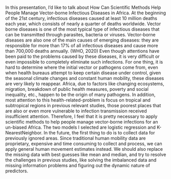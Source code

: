 In this presentation, I’d like to talk about How Can Scientific Methods Help People Manage Vector-borne Infectious Diseases in Africa. At the beginning of the 21st century, infectious diseases caused at least 10 million deaths each year, which consists of nearly a quarter of deaths worldwide. Vector borne diseases is one of the most typical type of infectious diseases that can be transmitted through parasites, bacteria or viruses. Vector-borne diseases are also one of the main causes of emerging diseases: they are responsible for more than 17% of all infectious diseases and cause more than 700,000 deaths annually. (WHO, 2020) Even though attentions have been paid to the problems caused by these diseases, it is very difficult or even impossible to completely eliminate such infections. For one thing, it is hard to determine where the initial vector or pathogens come from, even when health bureaus attempt to keep certain disease under control, given the seasonal climate changes and constant human mobility, these diseases are very likely to reappear. Africa, due to factors like changing ecosystems, migration, breakdown of public health measures, poverty and social inequality, etc., happen to be the origin of many pathogens. In addition, most attention to this health-related-problem is focus on tropical and subtropical regions in previous relevant studies, those poorest places that are also or even more vulnerable to infection transmission received insufficient attention. Therefore, I feel that it is pretty necessary to apply scientific methods to help people manage vector-borne infections for an un-biased Africa. The two models I selected are logistic regression and K-NearestNeighbor. In the future, the first thing to do is to collect data for previously ignored areas. Since traditional human mobility data are proprietary, expensive and time consuming to collect and process, we can apply general human movement estimates instead. We should also replace the missing data with best guesses like mean and median, and try to resolve the challenges in previous studies, like solving the imbalanced data and missing information problems and figuring out the dynamic nature of predictors. 
